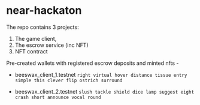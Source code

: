 # near-hackaton


The repo contains 3 projects:
1. The game client,
2. The escrow service (inc NFT)
3. NFT contract

Pre-created wallets with registered escrow deposits and minted nfts - 

- beeswax_client_1.testnet
`right virtual hover distance tissue entry simple this clever flip ostrich surround`

- beeswax_client_2.testnet
`slush tackle shield dice lamp suggest eight crash short announce vocal round`